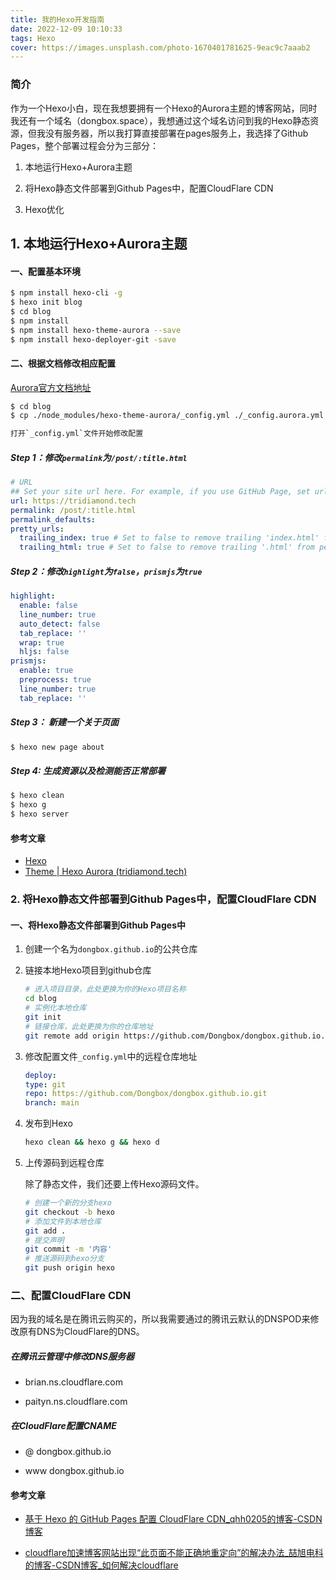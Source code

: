 ```yaml
---
title: 我的Hexo开发指南
date: 2022-12-09 10:10:33
tags: Hexo
cover: https://images.unsplash.com/photo-1670401781625-9eac9c7aaab2
---
```


### 简介

作为一个Hexo小白，现在我想要拥有一个Hexo的Aurora主题的博客网站，同时我还有一个域名（dongbox.space），我想通过这个域名访问到我的Hexo静态资源，但我没有服务器，所以我打算直接部署在pages服务上，我选择了Github Pages，整个部署过程会分为三部分：

1. 本地运行Hexo+Aurora主题

2. 将Hexo静态文件部署到Github Pages中，配置CloudFlare CDN

3. Hexo优化

## 1. 本地运行Hexo+Aurora主题

#### 一、配置基本环境

```bash
$ npm install hexo-cli -g
$ hexo init blog
$ cd blog
$ npm install
$ npm install hexo-theme-aurora --save
$ npm install hexo-deployer-git -save
```

#### 二、根据文档修改相应配置

[Aurora官方文档地址](https://aurora.tridiamond.tech/guide/getting-started.html#installation)

```bash
$ cd blog
$ cp ./node_modules/hexo-theme-aurora/_config.yml ./_config.aurora.yml

打开`_config.yml`文件开始修改配置
```

##### Step 1：修改`permalink`为`/post/:title.html`

```yml
# URL
## Set your site url here. For example, if you use GitHub Page, set url as 'https://username.github.io/project'
url: https://tridiamond.tech
permalink: /post/:title.html
permalink_defaults:
pretty_urls:
  trailing_index: true # Set to false to remove trailing 'index.html' from permalinks
  trailing_html: true # Set to false to remove trailing '.html' from permalinks
```

##### Step 2：修改`highlight`为`false`，`prismjs`为`true`

```yml
highlight:
  enable: false
  line_number: true
  auto_detect: false
  tab_replace: ''
  wrap: true
  hljs: false
prismjs:
  enable: true
  preprocess: true
  line_number: true
  tab_replace: ''
```

##### Step 3： 新建一个关于页面

```bash
$ hexo new page about
```

##### Step 4: 生成资源以及检测能否正常部署

```bash
$ hexo clean
$ hexo g
$ hexo server
```

#### 参考文章

- [Hexo](https://hexo.io/zh-cn/)
- [Theme | Hexo Aurora (tridiamond.tech)](https://aurora.tridiamond.tech/guide/theme.html)

### 2. 将Hexo静态文件部署到Github Pages中，配置CloudFlare CDN

#### 一、将Hexo静态文件部署到Github Pages中

1. 创建一个名为`dongbox.github.io`的公共仓库

2. 链接本地Hexo项目到github仓库
   
   ```bash
   # 进入项目目录，此处更换为你的Hexo项目名称
   cd blog
   # 实例化本地仓库
   git init
   # 链接仓库，此处更换为你的仓库地址
   git remote add origin https://github.com/Dongbox/dongbox.github.io.git
   ```

3. 修改配置文件`_config.yml`中的远程仓库地址
   
   ```yml
   deploy:
   type: git
   repo: https://github.com/Dongbox/dongbox.github.io.git
   branch: main
   ```

4. 发布到Hexo
   
   ```bash
   hexo clean && hexo g && hexo d
   ```

5. 上传源码到远程仓库
   
   除了静态文件，我们还要上传Hexo源码文件。
   
   ```bash
   # 创建一个新的分支hexo
   git checkout -b hexo
   # 添加文件到本地仓库
   git add .
   # 提交声明
   git commit -m '内容'
   # 推送源码到hexo分支
   git push origin hexo
   ```

### 二、配置CloudFlare CDN

因为我的域名是在腾讯云购买的，所以我需要通过的腾讯云默认的DNSPOD来修改原有DNS为CloudFlare的DNS。

##### 在腾讯云管理中修改DNS服务器

- brian.ns.cloudflare.com

- paityn.ns.cloudflare.com

##### 在CloudFlare配置CNAME

- @ dongbox.github.io

- www dongbox.github.io

#### 参考文章

- [基于 Hexo 的 GitHub Pages 配置 CloudFlare CDN_qhh0205的博客-CSDN博客](https://blog.csdn.net/qianghaohao/article/details/83714575)

- [cloudflare加速博客网站出现“此页面不能正确地重定向”的解决办法_喆旭电科的博客-CSDN博客_如何解决cloudflare](https://blog.csdn.net/bcnchina/article/details/106032854)

